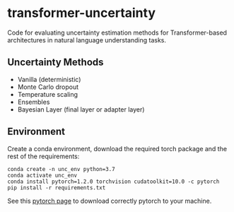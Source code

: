 # transformer-uncertainty
Code for evaluating uncertainty estimation methods for Transformer-based architectures in natural language understanding tasks.

## Uncertainty Methods
* Vanilla (deterministic)
* Monte Carlo dropout
* Temperature scaling
* Ensembles
* Bayesian Layer (final layer or adapter layer)

## Environment
Create a conda environment, download the required torch package and the rest of the requirements:
```
conda create -n unc_env python=3.7
conda activate unc_env
conda install pytorch=1.2.0 torchvision cudatoolkit=10.0 -c pytorch
pip install -r requirements.txt
```
See this [pytorch page](https://pytorch.org/get-started/previous-versions/) to download correctly pytorch to your machine.
